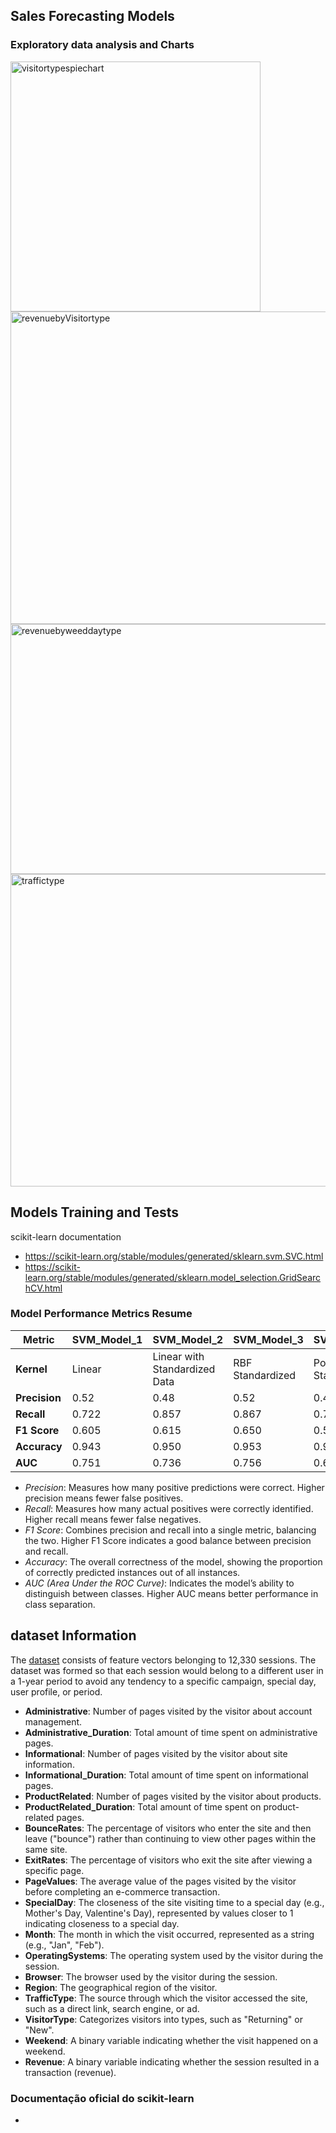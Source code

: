 ## Sales Forecasting Models

### Exploratory data analysis and Charts

<img src="https://i.imgur.com/DH1fl1U.png" alt="visitortypespiechart" width="400" height="400">
<img src="https://i.imgur.com/8lVPBg2.png" alt="revenuebyVisitortype" width="900" height="500">
<img src="https://i.imgur.com/ga0T5CL.png" alt="revenuebyweeddaytype" width="600" height="400">
<img src="https://i.imgur.com/TzzVh9o.png" alt="traffictype" width="900" height="500">

## Models Training and Tests
scikit-learn documentation
- https://scikit-learn.org/stable/modules/generated/sklearn.svm.SVC.html
- https://scikit-learn.org/stable/modules/generated/sklearn.model_selection.GridSearchCV.html

### Model Performance Metrics Resume

|Metric|SVM_Model_1|SVM_Model_2|SVM_Model_3|SVM_Model_4|
|---|---|---|---|---|
|**Kernel**|Linear|Linear with Standardized Data|RBF Standardized|Polynomial Standardized|
|**Precision**|0.52|0.48|0.52|0.4|
|**Recall**|0.722|0.857|0.867|0.769|
|**F1 Score**|0.605|0.615|0.650|0.526|
|**Accuracy**|0.943|0.950|0.953|0.940|
|**AUC**|0.751|0.736|0.756|0.695|

- _Precision_: Measures how many positive predictions were correct. Higher precision means fewer false positives.
- _Recall_: Measures how many actual positives were correctly identified. Higher recall means fewer false negatives.
- _F1 Score_: Combines precision and recall into a single metric, balancing the two. Higher F1 Score indicates a good balance between precision and recall.
- _Accuracy_: The overall correctness of the model, showing the proportion of correctly predicted instances out of all instances.
- _AUC (Area Under the ROC Curve)_: Indicates the model’s ability to distinguish between classes. Higher AUC means better performance in class separation.

## dataset Information

The [dataset](https://archive.ics.uci.edu/dataset/468/online+shoppers+purchasing+intention+dataset) consists of feature vectors belonging to 12,330 sessions. 
The dataset was formed so that each session
would belong to a different user in a 1-year period to avoid
any tendency to a specific campaign, special day, user
profile, or period. 


- **Administrative**: Number of pages visited by the visitor about account management.
- **Administrative_Duration**: Total amount of time spent on administrative pages.
- **Informational**: Number of pages visited by the visitor about site information.
- **Informational_Duration**: Total amount of time spent on informational pages.
- **ProductRelated**: Number of pages visited by the visitor about products.
- **ProductRelated_Duration**: Total amount of time spent on product-related pages.
- **BounceRates**: The percentage of visitors who enter the site and then leave ("bounce") rather than continuing to view other pages within the same site.
- **ExitRates**: The percentage of visitors who exit the site after viewing a specific page.
- **PageValues**: The average value of the pages visited by the visitor before completing an e-commerce transaction.
- **SpecialDay**: The closeness of the site visiting time to a special day (e.g., Mother's Day, Valentine's Day), represented by values closer to 1 indicating closeness to a special day.
- **Month**: The month in which the visit occurred, represented as a string (e.g., "Jan", "Feb").
- **OperatingSystems**: The operating system used by the visitor during the session.
- **Browser**: The browser used by the visitor during the session.
- **Region**: The geographical region of the visitor.
- **TrafficType**: The source through which the visitor accessed the site, such as a direct link, search engine, or ad.
- **VisitorType**: Categorizes visitors into types, such as "Returning" or "New".
- **Weekend**: A binary variable indicating whether the visit happened on a weekend.
- **Revenue**: A binary variable indicating whether the session resulted in a transaction (revenue).
	
### Documentação oficial do scikit-learn



- 
